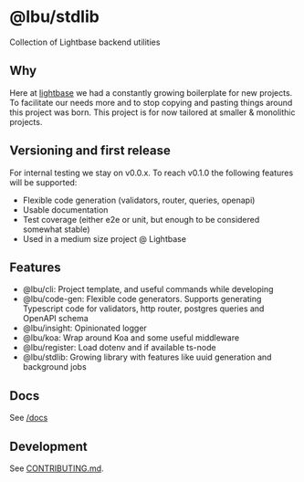# @lbu/stdlib

Collection of Lightbase backend utilities

## Why

Here at [lightbase](https://lightbase.nl) we had a constantly growing
boilerplate for new projects. To facilitate our needs more and to stop copying
and pasting things around this project was born. This project is for now
tailored at smaller & monolithic projects.

## Versioning and first release

For internal testing we stay on v0.0.x. To reach v0.1.0 the following features
will be supported:

- Flexible code generation (validators, router, queries, openapi)
- Usable documentation
- Test coverage (either e2e or unit, but enough to be considered somewhat
  stable)
- Used in a medium size project @ Lightbase

## Features

- @lbu/cli: Project template, and useful commands while developing
- @lbu/code-gen: Flexible code generators. Supports generating Typescript code
  for validators, http router, postgres queries and OpenAPI schema
- @lbu/insight: Opinionated logger
- @lbu/koa: Wrap around Koa and some useful middleware
- @lbu/register: Load dotenv and if available ts-node
- @lbu/stdlib: Growing library with features like uuid generation and background
  jobs

## Docs

See [/docs](/docs/README.md)

## Development

See [CONTRIBUTING.md](/CONTRIBUTING.md).
